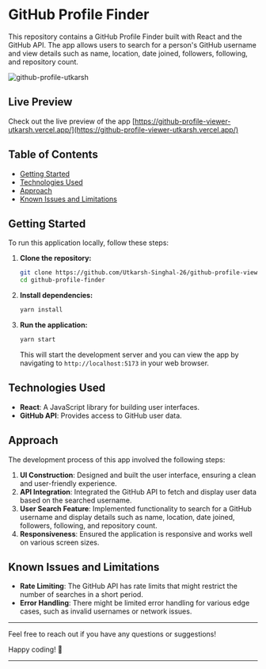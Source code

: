 # GitHub Profile Finder

This repository contains a GitHub Profile Finder built with React and the GitHub API. The app allows users to search for a person's GitHub username and view details such as name, location, date joined, followers, following, and repository count.

![github-profile-utkarsh](https://github.com/user-attachments/assets/0e5b8f1e-b839-4129-a6db-14148431046a)

## Live Preview

Check out the live preview of the app [https://github-profile-viewer-utkarsh.vercel.app/](https://github-profile-viewer-utkarsh.vercel.app/)

## Table of Contents
- [Getting Started](#getting-started)
- [Technologies Used](#technologies-used)
- [Approach](#approach)
- [Known Issues and Limitations](#known-issues-and-limitations)

## Getting Started

To run this application locally, follow these steps:

1. **Clone the repository:**
    ```bash
    git clone https://github.com/Utkarsh-Singhal-26/github-profile-viewer.git
    cd github-profile-finder
    ```

2. **Install dependencies:**
    ```bash
    yarn install
    ```

3. **Run the application:**
    ```bash
    yarn start
    ```
    This will start the development server and you can view the app by navigating to `http://localhost:5173` in your web browser.

## Technologies Used

- **React**: A JavaScript library for building user interfaces.
- **GitHub API**: Provides access to GitHub user data.

## Approach

The development process of this app involved the following steps:

1. **UI Construction**: Designed and built the user interface, ensuring a clean and user-friendly experience.
2. **API Integration**: Integrated the GitHub API to fetch and display user data based on the searched username.
3. **User Search Feature**: Implemented functionality to search for a GitHub username and display details such as name, location, date joined, followers, following, and repository count.
4. **Responsiveness**: Ensured the application is responsive and works well on various screen sizes.

## Known Issues and Limitations

- **Rate Limiting**: The GitHub API has rate limits that might restrict the number of searches in a short period.
- **Error Handling**: There might be limited error handling for various edge cases, such as invalid usernames or network issues.

---

Feel free to reach out if you have any questions or suggestions!

Happy coding! 🚀

---
